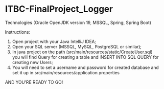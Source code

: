# ITBC-FinalProject_Logger

Technologies (Oracle OpenJDK version 19, MSSQL, Spring, Spring Boot)

Instructions:

1. Open project with your Java IntelliJ IDEA;
2. Open your SQL server (MSSQL, MySQL, PostgreSQL or similar);
3. In java project on the path (src/main/resources/static/CreateUser.sql) you will find Query for creating a table and INSERT INTO SQL QUERY for creating new Users;
4. You will need to set a username and password for created database and set it up in src/main/resources/application.properties

AND YOU'RE READY TO GO!
